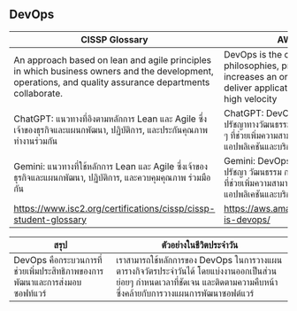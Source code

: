 ## DevOps

| CISSP Glossary   | AWS Amazon   |
|------------|------------|
| An approach based on lean and agile principles in which business owners and the development, operations, and quality assurance departments collaborate.| DevOps is the combination of cultural philosophies, practices, and tools that increases an organization’s ability to deliver applications and services at high velocity|
| ChatGPT: แนวทางที่อิงตามหลักการ Lean และ Agile ซึ่งเจ้าของธุรกิจและแผนกพัฒนา, ปฏิบัติการ, และประกันคุณภาพทำงานร่วมกัน   | ChatGPT: DevOps คือการผสมผสานระหว่างปรัชญาทางวัฒนธรรม แนวปฏิบัติ และเครื่องมือต่าง ๆ ที่ช่วยเพิ่มความสามารถขององค์กรในการส่งมอบแอปพลิเคชันและบริการด้วยความรวดเร็ว    |
| Gemini: แนวทางที่ใช้หลักการ Lean และ Agile ซึ่งเจ้าของธุรกิจและแผนกพัฒนา, ปฏิบัติการ, และควบคุมคุณภาพ ร่วมมือกัน| Gemini: DevOps เป็นการผสมผสานระหว่างปรัชญา วัฒนธรรม การปฏิบัติงาน และเครื่องมือต่างๆ ที่ช่วยเพิ่มความสามารถขององค์กรในการส่งมอบแอปพลิเคชันและบริการได้อย่างรวดเร็ว|
| https://www.isc2.org/certifications/cissp/cissp-student-glossary  | https://aws.amazon.com/devops/what-is-devops/    |
 
| สรุป    | ตัวอย่างในชีวิตประจำวัน |
| -------- | ------- |
| DevOps คือกระบวนการที่ช่วยเพิ่มประสิทธิภาพของการพัฒนาและการส่งมอบซอฟท์แวร์ | เราสามารถใช้หลักการของ DevOps ในการวางแผนตารางกิจวัตรประจำวันได้ โดยแบ่งงานออกเป็นส่วนย่อยๆ กำหนดเวลาที่ชัดเจน และติดตามความคืบหน้า ซึ่งคล้ายกับการวางแผนการพัฒนาซอฟต์แวร์ |

